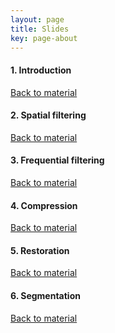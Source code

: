 ```yaml
---
layout: page
title: Slides
key: page-about
---
```


#### <a name="intro"></a> 1. Introduction   
[Back to material](material)
<script defer class="speakerdeck-embed" data-id="a5213a02f4ff40f6ac39927ad783455f" data-ratio="1.3333333333333333" src="//speakerdeck.com/assets/embed.js"></script>

#### <a name="spat"></a> 2. Spatial filtering
[Back to material](material)
<script defer class="speakerdeck-embed" data-id="2b1fe9925ac84b24bf4d0ed156a8a260" data-ratio="1.3333333333333333" src="//speakerdeck.com/assets/embed.js"></script>

#### <a name="frequ"></a> 3. Frequential filtering
[Back to material](material)
<script defer class="speakerdeck-embed" data-id="6423a7e10b534102a737266119568273" data-ratio="1.3333333333333333" src="//speakerdeck.com/assets/embed.js"></script>

#### <a name="freq"></a> 4. Compression
[Back to material](material)

#### <a name="resto"></a> 5. Restoration
[Back to material](material)

#### <a name="segm"></a> 6. Segmentation
[Back to material](material)

